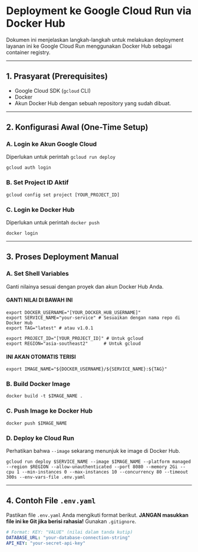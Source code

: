 # Deployment ke Google Cloud Run via Docker Hub

Dokumen ini menjelaskan langkah-langkah untuk melakukan deployment layanan ini ke Google Cloud Run menggunakan Docker Hub sebagai container registry.

---
## 1. Prasyarat (Prerequisites)

- Google Cloud SDK (`gcloud` CLI)
- Docker
- Akun Docker Hub dengan sebuah repository yang sudah dibuat.

---
## 2. Konfigurasi Awal (One-Time Setup)

### A. Login ke Akun Google Cloud
Diperlukan untuk perintah `gcloud run deploy`
```
gcloud auth login
```

### B. Set Project ID Aktif
```
gcloud config set project [YOUR_PROJECT_ID]
```

### C. Login ke Docker Hub
Diperlukan untuk perintah `docker push`
```
docker login
```

---
## 3. Proses Deployment Manual

### A. Set Shell Variables
Ganti nilainya sesuai dengan proyek dan akun Docker Hub Anda.

#### GANTI NILAI DI BAWAH INI
```
export DOCKER_USERNAME="[YOUR_DOCKER_HUB_USERNAME]"
export SERVICE_NAME="your-service" # Sesuaikan dengan nama repo di Docker Hub
export TAG="latest" # atau v1.0.1

export PROJECT_ID="[YOUR_PROJECT_ID]" # Untuk gcloud
export REGION="asia-southeast2"      # Untuk gcloud
```
#### INI AKAN OTOMATIS TERISI
```
export IMAGE_NAME="${DOCKER_USERNAME}/${SERVICE_NAME}:${TAG}"
```

### B. Build Docker Image
```
docker build -t $IMAGE_NAME .
```

### C. Push Image ke Docker Hub
```
docker push $IMAGE_NAME
```

### D. Deploy ke Cloud Run
Perhatikan bahwa `--image` sekarang menunjuk ke image di Docker Hub.
```
gcloud run deploy $SERVICE_NAME --image $IMAGE_NAME --platform managed --region $REGION --allow-unauthenticated --port 8080 --memory 2Gi --cpu 1 --min-instances 0 --max-instances 10 --concurrency 80 --timeout 300s --env-vars-file .env.yaml
```

---
## 4. Contoh File `.env.yaml`
Pastikan file `.env.yaml` Anda mengikuti format berikut. **JANGAN masukkan file ini ke Git jika berisi rahasia!** Gunakan `.gitignore`.

```yaml
# Format: KEY: "VALUE" (nilai dalam tanda kutip)
DATABASE_URL: "your-database-connection-string"
API_KEY: "your-secret-api-key"
